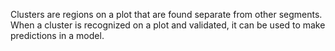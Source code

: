 Clusters are regions on a plot that are found separate from other segments. 
When a cluster is recognized on a plot and validated, it can be used to make predictions in a model. 
